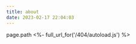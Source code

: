 ```yaml
---
title: about
date: 2023-02-17 22:04:03
---
```


page.path
<%- full_url_for('/404/autoload.js') %>
<script src="page.path/blog/hexo-blog/public/404/autoload.js"></script>